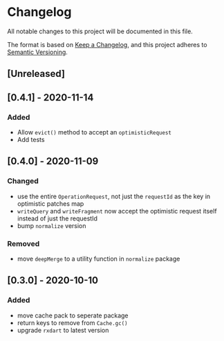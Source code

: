 # Changelog

All notable changes to this project will be documented in this file.

The format is based on [Keep a Changelog](https://keepachangelog.com/en/1.0.0/),
and this project adheres to [Semantic Versioning](https://semver.org/spec/v2.0.0.html).

## [Unreleased]

## [0.4.1] - 2020-11-14

### Added

- Allow `evict()` method to accept an `optimisticRequest`
- Add tests

## [0.4.0] - 2020-11-09

### Changed

- use the entire `OperationRequest`, not just the `requestId` as the key in optimistic patches map
- `writeQuery` and `writeFragment` now accept the optimistic request itself instead of just the requestId
- bump `normalize` version

### Removed

- move `deepMerge` to a utility function in `normalize` package

## [0.3.0] - 2020-10-10

### Added

- move cache pack to seperate package
- return keys to remove from `Cache.gc()`
- upgrade `rxdart` to latest version
